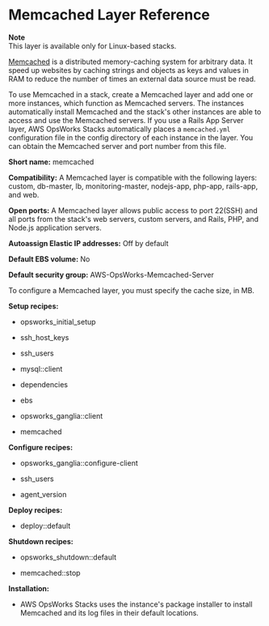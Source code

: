 # Memcached Layer Reference<a name="layers-other-memcached"></a>

**Note**  
This layer is available only for Linux\-based stacks\.

[Memcached](http://memcached.org/) is a distributed memory\-caching system for arbitrary data\. It speed up websites by caching strings and objects as keys and values in RAM to reduce the number of times an external data source must be read\. 

To use Memcached in a stack, create a Memcached layer and add one or more instances, which function as Memcached servers\. The instances automatically install Memcached and the stack's other instances are able to access and use the Memcached servers\. If you use a Rails App Server layer, AWS OpsWorks Stacks automatically places a `memcached.yml` configuration file in the config directory of each instance in the layer\. You can obtain the Memcached server and port number from this file\.

**Short name:** memcached

**Compatibility:** A Memcached layer is compatible with the following layers: custom, db\-master, lb, monitoring\-master, nodejs\-app, php\-app, rails\-app, and web\.

**Open ports:** A Memcached layer allows public access to port 22\(SSH\) and all ports from the stack's web servers, custom servers, and Rails, PHP, and Node\.js application servers\.

**Autoassign Elastic IP addresses:** Off by default

**Default EBS volume:** No

**Default security group:** AWS\-OpsWorks\-Memcached\-Server 

To configure a Memcached layer, you must specify the cache size, in MB\.

**Setup recipes:**

+ opsworks\_initial\_setup

+ ssh\_host\_keys

+ ssh\_users

+ mysql::client

+ dependencies

+ ebs

+ opsworks\_ganglia::client

+ memcached 

**Configure recipes:**

+ opsworks\_ganglia::configure\-client

+ ssh\_users

+ agent\_version 

**Deploy recipes:**

+ deploy::default

**Shutdown recipes:**

+ opsworks\_shutdown::default

+ memcached::stop

**Installation:**

+ AWS OpsWorks Stacks uses the instance's package installer to install Memcached and its log files in their default locations\.